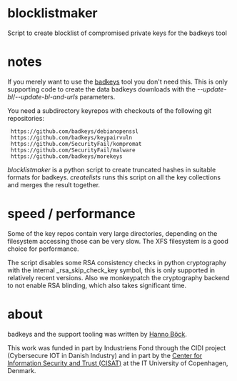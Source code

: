 # blocklistmaker
Script to create blocklist of compromised private keys for the badkeys tool

# notes

If you merely want to use the [badkeys](https://github.com/badkeys/badkeys)
tool you don't need this. This is only supporting code to create the data
badkeys downloads with the *--update-bl*/*--update-bl-and-urls* parameters.

You need a subdirectory keyrepos with checkouts of the following git repositories:

```
 https://github.com/badkeys/debianopenssl
 https://github.com/badkeys/keypairvuln
 https://github.com/SecurityFail/kompromat
 https://github.com/SecurityFail/malware
 https://github.com/badkeys/morekeys
```

*blocklistmaker* is a python script to create truncated hashes in suitable
formats for badkeys. *createlists* runs this script on all the key collections
and merges the result together.

# speed / performance

Some of the key repos contain very large directories, depending on the
filesystem accessing those can be very slow. The XFS filesystem is a good
choice for performance.

The script disables some RSA consistency checks in python cryptography
with the internal _rsa_skip_check_key symbol, this is only supported in
relatively recent versions. Also we monkeypatch the cryptography backend
to not enable RSA blinding, which also takes significant time.

# about

badkeys and the support tooling was written by [Hanno Böck](https://hboeck.de).

This work was funded in part by Industriens Fond through the CIDI project
(Cybersecure IOT in Danish Industry) and in part by the
[Center for Information Security and Trust (CISAT)](https://cisat.dk/)
at the IT University of Copenhagen, Denmark.
